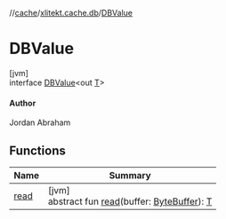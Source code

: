 //[cache](../../../index.md)/[xlitekt.cache.db](../index.md)/[DBValue](index.md)

# DBValue

[jvm]\
interface [DBValue](index.md)&lt;out [T](index.md)&gt;

#### Author

Jordan Abraham

## Functions

| Name | Summary |
|---|---|
| [read](read.md) | [jvm]<br>abstract fun [read](read.md)(buffer: [ByteBuffer](https://docs.oracle.com/javase/8/docs/api/java/nio/ByteBuffer.html)): [T](index.md) |
